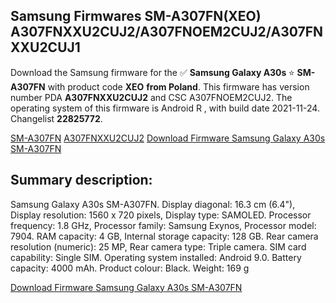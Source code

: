 <h2>Samsung Firmwares SM-A307FN(XEO) A307FNXXU2CUJ2/A307FNOEM2CUJ2/A307FNXXU2CUJ1</h2>
Download the Samsung firmware for the ✅ <strong>Samsung Galaxy A30s </strong> ⭐ <strong>SM-A307FN</strong> with product code <strong>XEO</strong> <strong> from Poland</strong>. This firmware has version number PDA <strong>A307FNXXU2CUJ2</strong> and CSC A307FNOEM2CUJ2. The operating system of this firmware is Android R , with build date 2021-11-24. Changelist <strong>22825772</strong>.


[SM-A307FN](https://samfirm.shop/samsung/model/SM-A307FN)
[A307FNXXU2CUJ2](https://samfirm.shop/samsung/pda/A307FNXXU2CUJ2)
[Download Firmware Samsung Galaxy A30s SM-A307FN](https://samfirm.shop/samsung/firmware/476834)
<h2>Summary description:</h2>
<p>Samsung Galaxy A30s SM-A307FN. Display diagonal: 16.3 cm (6.4"), Display resolution: 1560 x 720 pixels, Display type: SAMOLED. Processor frequency: 1.8 GHz, Processor family: Samsung Exynos, Processor model: 7904. RAM capacity: 4 GB, Internal storage capacity: 128 GB. Rear camera resolution (numeric): 25 MP, Rear camera type: Triple camera. SIM card capability: Single SIM. Operating system installed: Android 9.0. Battery capacity: 4000 mAh. Product colour: Black. Weight: 169 g</p>


[Download Firmware Samsung Galaxy A30s SM-A307FN](https://samfirm.shop/samsung/firmware/476834)
